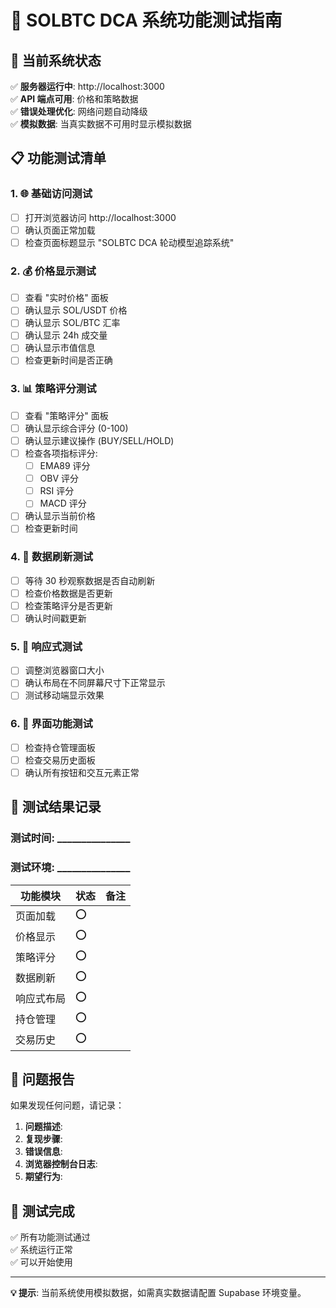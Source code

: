 # 🧪 SOLBTC DCA 系统功能测试指南

## 🎯 当前系统状态

✅ **服务器运行中**: http://localhost:3000  
✅ **API 端点可用**: 价格和策略数据  
✅ **错误处理优化**: 网络问题自动降级  
✅ **模拟数据**: 当真实数据不可用时显示模拟数据  

## 📋 功能测试清单

### 1. 🌐 基础访问测试
- [ ] 打开浏览器访问 http://localhost:3000
- [ ] 确认页面正常加载
- [ ] 检查页面标题显示 "SOLBTC DCA 轮动模型追踪系统"

### 2. 💰 价格显示测试
- [ ] 查看 "实时价格" 面板
- [ ] 确认显示 SOL/USDT 价格
- [ ] 确认显示 SOL/BTC 汇率
- [ ] 确认显示 24h 成交量
- [ ] 确认显示市值信息
- [ ] 检查更新时间是否正确

### 3. 📊 策略评分测试
- [ ] 查看 "策略评分" 面板
- [ ] 确认显示综合评分 (0-100)
- [ ] 确认显示建议操作 (BUY/SELL/HOLD)
- [ ] 检查各项指标评分:
  - [ ] EMA89 评分
  - [ ] OBV 评分  
  - [ ] RSI 评分
  - [ ] MACD 评分
- [ ] 确认显示当前价格
- [ ] 检查更新时间

### 4. 🔄 数据刷新测试
- [ ] 等待 30 秒观察数据是否自动刷新
- [ ] 检查价格数据是否更新
- [ ] 检查策略评分是否更新
- [ ] 确认时间戳更新

### 5. 📱 响应式测试
- [ ] 调整浏览器窗口大小
- [ ] 确认布局在不同屏幕尺寸下正常显示
- [ ] 测试移动端显示效果

### 6. 🎨 界面功能测试
- [ ] 检查持仓管理面板
- [ ] 检查交易历史面板
- [ ] 确认所有按钮和交互元素正常

## 🔧 测试结果记录

### 测试时间: _______________
### 测试环境: _______________

| 功能模块 | 状态 | 备注 |
|---------|------|------|
| 页面加载 | ⭕ | |
| 价格显示 | ⭕ | |
| 策略评分 | ⭕ | |
| 数据刷新 | ⭕ | |
| 响应式布局 | ⭕ | |
| 持仓管理 | ⭕ | |
| 交易历史 | ⭕ | |

## 🚨 问题报告

如果发现任何问题，请记录：

1. **问题描述**: 
2. **复现步骤**: 
3. **错误信息**: 
4. **浏览器控制台日志**: 
5. **期望行为**: 

## 🎉 测试完成

✅ 所有功能测试通过  
✅ 系统运行正常  
✅ 可以开始使用  

---

**💡 提示**: 当前系统使用模拟数据，如需真实数据请配置 Supabase 环境变量。 